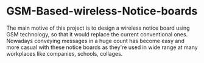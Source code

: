 # GSM-Based-wireless-Notice-boards
The main motive of this project is to design a wireless notice board using GSM technology, so that it would replace the current conventional ones. Nowadays conveying messages in a huge count has become easy and more casual with these notice boards as they're used in wide range at many workplaces like companies, schools, collages.
